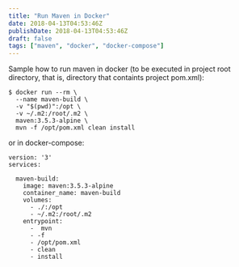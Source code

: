 ```yaml
---
title: "Run Maven in Docker"
date: 2018-04-13T04:53:46Z
publishDate: 2018-04-13T04:53:46Z
draft: false
tags: ["maven", "docker", "docker-compose"]
---
```

Sample how to run maven in docker (to be executed in project root directory, that is, directory that containts project pom.xml):

```
$ docker run --rm \
  --name maven-build \
  -v "$(pwd)":/opt \
  -v ~/.m2:/root/.m2 \
  maven:3.5.3-alpine \
  mvn -f /opt/pom.xml clean install
```
<!--more-->
or in docker-compose:
```
version: '3'
services:

  maven-build:
    image: maven:3.5.3-alpine
    container_name: maven-build
    volumes:
      - ./:/opt
      - ~/.m2:/root/.m2
    entrypoint:
      -  mvn
      - -f
      - /opt/pom.xml
      - clean
      - install
```
